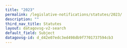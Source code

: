```yaml
---
title: "2023"
permalink: /legislative-notifications/statutes/2023/
description: ""
third_nav_title: Statutes
layout: datagovsg-v2-search
default_field: Subject
datagovsg-id: d_d42e07edc3ed498db9f7701737594cb3
---
```

